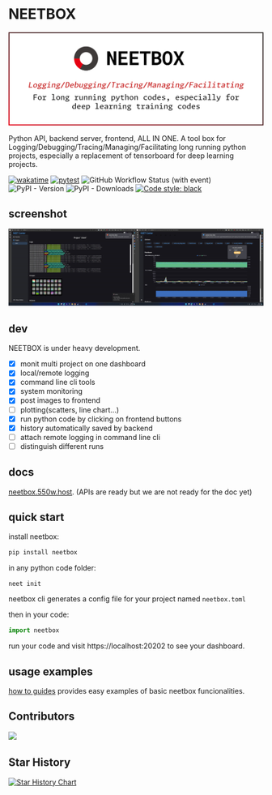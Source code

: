 # NEETBOX

![](./docs/static/img/readme.png)

Python API, backend server, frontend, ALL IN ONE. A tool box for Logging/Debugging/Tracing/Managing/Facilitating long running python projects, especially a replacement of tensorboard for deep learning projects.

[![wakatime](https://wakatime.com/badge/user/b93a26b6-8ea1-44ef-99ed-bcb6e2c732f1/project/8f99904d-dbb1-49e4-814d-8d18bf1e6d1c.svg)](https://wakatime.com/badge/user/b93a26b6-8ea1-44ef-99ed-bcb6e2c732f1/project/8f99904d-dbb1-49e4-814d-8d18bf1e6d1c) [![pytest](https://github.com/visualDust/neetbox/actions/workflows/poetry-pytest.yml/badge.svg)](https://github.com/visualDust/neetbox/actions/workflows/poetry-pytest.yml) ![GitHub Workflow Status (with event)](https://img.shields.io/github/actions/workflow/status/visualdust/neetbox/build-and-publish-pypi.yml) ![PyPI - Version](https://img.shields.io/pypi/v/neetbox)
 ![PyPI - Downloads](https://img.shields.io/pypi/dw/neetbox) [![Code style: black](https://img.shields.io/badge/code%20style-black-000000.svg)](https://github.com/psf/black)

## screenshot

![](./docs/static/img/screenshot.jpg)

## dev

NEETBOX is under heavy development.

- [x] monit multi project on one dashboard
- [x] local/remote logging
- [x] command line cli tools
- [x] system monitoring
- [x] post images to frontend
- [ ] plotting(scatters, line chart...)
- [x] run python code by clicking on frontend buttons
- [x] history automatically saved by backend
- [ ] attach remote logging in command line cli
- [ ] distinguish different runs

## docs

[neetbox.550w.host](https://neetbox.550w.host). (APIs are ready but we are not ready for the doc yet)

## quick start

install neetbox:
```bash
pip install neetbox
```

in any python code folder:
```
neet init
```
neetbox cli generates a config file for your project named `neetbox.toml`

then in your code:
```python
import neetbox
```

run your code and visit https://localhost:20202 to see your dashboard.

## usage examples

[how to guides](todo) provides easy examples of basic neetbox funcionalities.

## Contributors

<a href = "https://github.com/visualDust/neetbox/graphs/contributors">
  <img src = "https://contrib.rocks/image?repo=VisualDust/neetbox"/>
</a>

## Star History

[![Star History Chart](https://api.star-history.com/svg?repos=visualDust/neetbox&type=Date)](https://star-history.com/#visualDust/neetbox&Date)
